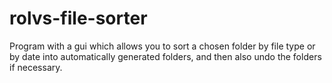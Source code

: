 # rolvs-file-sorter
 Program with a gui which allows you to sort a chosen folder by file type or by date into automatically generated folders, and then also undo the folders if necessary.
